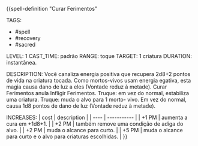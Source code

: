 {{spell-definition "Curar Ferimentos"

TAGS:
- #spell
- #recovery
- #sacred

LEVEL: 1
CAST_TIME: padrão
RANGE: toque
TARGET: 1 criatura
DURATION: instantânea.

DESCRIPTION:
Você canaliza energia positiva que recupera 2d8+2 pontos de vida na criatura tocada. Como mortos-vivos usam energia egativa, esta magia causa dano de luz a eles (Vontade reduz à metade). Curar Ferimentos anula Infligir Ferimentos. Truque: em vez do normal, estabiliza uma criatura. Truque: muda o alvo para 1 morto- vivo. Em vez do normal, causa 1d8 pontos de dano de luz (Vontade reduz à metade).

INCREASES:
| cost | description |
| ---- | ----------- |
| +1 PM | aumenta a cura em +1d8+1. |
| +2 PM | também remove uma condição de adiga do alvo. |
| +2 PM | muda o alcance para curto. |
| +5 PM | muda o alcance para curto e o alvo para criaturas escolhidas. |
}}
